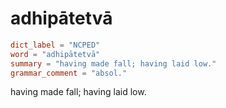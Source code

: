 # adhipātetvā

``` toml
dict_label = "NCPED"
word = "adhipātetvā"
summary = "having made fall; having laid low."
grammar_comment = "absol."
```

having made fall; having laid low.

